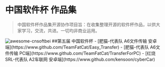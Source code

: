# 中国软件杯 作品集
> 中国软件杯作品集开源协作项目旨：在收集整理开源的软件杯作品，以供大家学习，交流，共进。一切均非商业运用。
<img src="https://github.com/kensoon/awesome-cnsoftbei/blob/master/media/newcnsoft_01_01_02_01.jpg" alt="awesome-cnsoftbei">
##第五届 中国软件杯
- [肥猫-代表队 A6文件传输 安卓端](https://www.github.com/TeamFatCat/Easy_Transfer)
- [肥猫-代表队 A6文件传输 PC端](https://www.github.com/TeamFatCat/TransferForPC)
- [红烧SRL-代表队 A2车联网 安卓端](https://www.github.com/kensoon/cyberCar)
